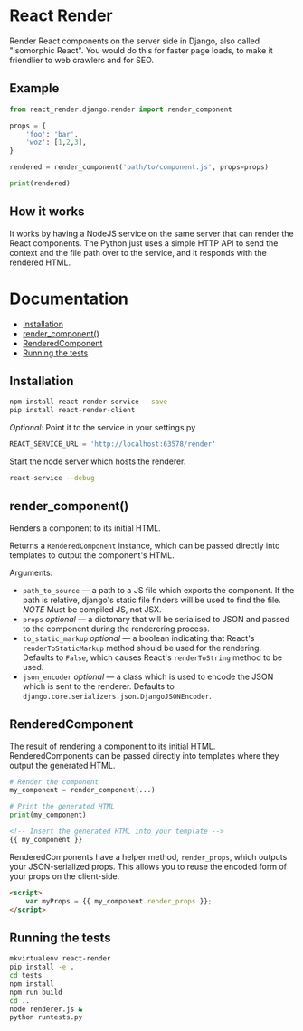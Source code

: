 React Render
============

Render React components on the server side in Django, also called "isomorphic React".
You would do this for faster page loads, to make it friendlier to web crawlers and for SEO.

Example
-------

```python
from react_render.django.render import render_component

props = {
    'foo': 'bar',
    'woz': [1,2,3],
}

rendered = render_component('path/to/component.js', props=props)

print(rendered)
```

How it works
------------

It works by having a NodeJS service on the same server that can render the React components.
The Python just uses a simple HTTP API to send the context and the file path over to the service, and it responds with
 the rendered HTML.

Documentation
=============

- [Installation](#installation)
- [render_component()](#render_component)
- [RenderedComponent](#renderedcomponent)
- [Running the tests](#running-the-tests)

Installation
------------

```bash
npm install react-render-service --save
pip install react-render-client
```

_Optional:_ Point it to the service in your settings.py

```python
REACT_SERVICE_URL = 'http://localhost:63578/render'
```

Start the node server which hosts the renderer.

```bash
react-service --debug
```

render_component()
------------------

Renders a component to its initial HTML.

Returns a `RenderedComponent` instance, which can be passed directly into templates 
to output the component's HTML.

Arguments:

- `path_to_source` — a path to a JS file which exports the component. If the 
  path is relative, django's static file finders will be used to find the file.
  *NOTE* Must be compiled JS, not JSX.
- `props` *optional* — a dictonary that will be serialised to JSON and passed to 
  the component during the renderering process.
- `to_static_markup` *optional* — a boolean indicating that React's `renderToStaticMarkup`
  method should be used for the rendering. Defaults to `False`, which causes React's 
  `renderToString` method to be used.
- `json_encoder` *optional* — a class which is used to encode the JSON which is sent to the 
  renderer. Defaults to `django.core.serializers.json.DjangoJSONEncoder`.


RenderedComponent
-----------------

The result of rendering a component to its initial HTML. RenderedComponents can be passed
directly into templates where they output the generated HTML.

```python
# Render the component
my_component = render_component(...)

# Print the generated HTML
print(my_component)
```
```html
<!-- Insert the generated HTML into your template -->
{{ my_component }}
```

RenderedComponents have a helper method, `render_props`, which outputs your JSON-serialized 
props. This allows you to reuse the encoded form of your props on the client-side.

```html
<script>
    var myProps = {{ my_component.render_props }};
</script>
```


Running the tests
-----------------

```bash
mkvirtualenv react-render
pip install -e .
cd tests
npm install
npm run build
cd ..
node renderer.js &
python runtests.py
```

